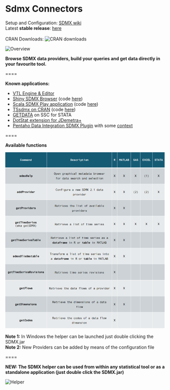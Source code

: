 Sdmx Connectors
====

Setup and Configuration: [SDMX wiki](https://github.com/amattioc/SDMX/wiki)<br>
Latest **stable release**: [here](https://github.com/amattioc/SDMX/releases/latest) <br><br>
CRAN Downloads: ![CRAN downloads](https://cranlogs.r-pkg.org/badges/grand-total/RJSDMX)

![Overview](https://github.com/amattioc/SDMX/blob/master/docs/resources/sdmx2.png)

**Browse SDMX data providers, build your queries and get data directly in your favourite tool.**

====

**Known applications:**

* [VTL Engine & Editor](https://github.com/vpinna80/VTL)
* [Shiny SDMX Browser](https://rjsdmx.shinyapps.io/sdmxBrowser/) (code [here](https://github.com/bowerth/sdmxBrowser))
* [Scala SDMX Play application](http://sdmx.rdata.work/) (code [here](https://github.com/bowerth/sdmxPlay))
* [TSsdmx on CRAN](http://cran.us.r-project.org/web/packages/TSsdmx/index.html) (code [here](http://tsdbi.r-forge.r-project.org/))
* [GETDATA](http://econpapers.repec.org/software/bocbocode/S458093.htm)  on SSC for STATA
* [DotStat extension for JDemetra+](https://github.com/nbbrd/jdemetra-dotstat) 
* [Pentaho Data Integration SDMX Plugin](https://github.com/andtorg/sdmx-kettle) with some [context](http://andtorg.github.io/bi/2016/06/14/pentaho-sdmx-step-plugin)

====

**Available functions**

![Functions](https://github.com/amattioc/SDMX/blob/master/docs/resources/sdmxtable.png) 

**Note 1:** In Windows the helper can be launched just double clicking the SDMX.jar <br>
**Note 2:** New Providers can be added by means of the configuration file <br>

====

**NEW: The SDMX helper can be used from within any statistical tool or as a standalone application (just double click the SDMX.jar)**

![Helper](https://github.com/amattioc/SDMX/blob/master/docs/resources/helper.png)

